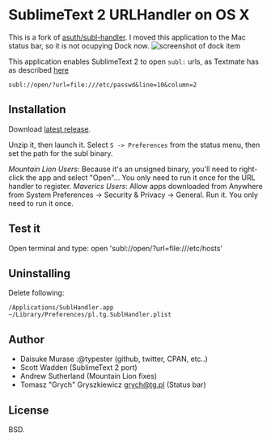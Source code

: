 SublimeText 2 URLHandler on OS X
=======================
This is a fork of [asuth/subl-handler](https://github.com/asuth/subl-handler). I moved this application to the Mac status bar, so it is not ocupying Dock now.
![screenshot of dock item](http://www.tg.pl/subl-handler/screenshot.png "Screenshot")


This application enables SublimeText 2 to open `subl:` urls, as Textmate has as described [here](http://manual.macromates.com/en/using_textmate_from_terminal#url_scheme_html)

    subl://open/?url=file:///etc/passwd&line=10&column=2

Installation
------------
Download [latest release](http://www.tg.pl/subl-handler/SublHandler.app.zip).

Unzip it, then launch it. Select `S -> Preferences` from the status menu, then set the path for the subl binary.

*Mountain Lion Users*: Because it's an unsigned binary, you'll need to right-click the app and select "Open"... You only need to run it once for the URL handler to register.
*Maverics Users*: Allow apps downloaded from Anywhere from System Preferences -> Security & Privacy -> General. Run it. You only need to run it once.

Test it
-------
Open terminal and type:
    open 'subl://open/?url=file:///etc/hosts'


Uninstalling
------------
Delete following:

    /Applications/SublHandler.app
    ~/Library/Preferences/pl.tg.SublHandler.plist

Author
------

* Daisuke Murase :@typester (github, twitter, CPAN, etc..)
* Scott Wadden (SublimeText 2 port)
* Andrew Sutherland (Mountain Lion fixes)
* Tomasz "Grych" Gryszkiewicz <grych@tg.pl> (Status bar)

License
-------

BSD.
